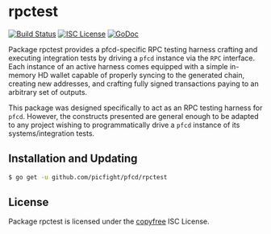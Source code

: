 rpctest
=======

[![Build Status](http://img.shields.io/travis/picfight/pfcd.svg)](https://travis-ci.org/picfight/pfcd)
[![ISC License](http://img.shields.io/badge/license-ISC-blue.svg)](http://copyfree.org)
[![GoDoc](https://img.shields.io/badge/godoc-reference-blue.svg)](http://godoc.org/github.com/picfight/pfcd/rpctest)

Package rpctest provides a pfcd-specific RPC testing harness crafting and
executing integration tests by driving a `pfcd` instance via the `RPC`
interface. Each instance of an active harness comes equipped with a simple
in-memory HD wallet capable of properly syncing to the generated chain,
creating new addresses, and crafting fully signed transactions paying to an
arbitrary set of outputs. 

This package was designed specifically to act as an RPC testing harness for
`pfcd`. However, the constructs presented are general enough to be adapted to
any project wishing to programmatically drive a `pfcd` instance of its
systems/integration tests. 

## Installation and Updating

```bash
$ go get -u github.com/picfight/pfcd/rpctest
```

## License


Package rpctest is licensed under the [copyfree](http://copyfree.org) ISC
License.

